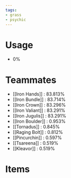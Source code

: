 ```yaml
---
tags:
- grass
- psychic
---
```

# Usage
- 0%
# Teammates
- [[Iron Hands]] : 83.813%
- [[Iron Bundle]] : 83.714%
- [[Iron Crown]] : 83.296%
- [[Iron Valiant]] : 83.291%
- [[Iron Jugulis]] : 83.291%
- [[Iron Boulder]] : 0.953%
- [[Tornadus]] : 0.845%
- [[Raging Bolt]] : 0.812%
- [[Pincurchin]] : 0.597%
- [[Tsareena]] : 0.519%
- [[Kleavor]] : 0.519%
# Items